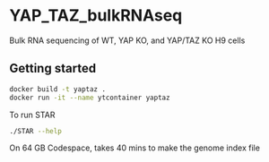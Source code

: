 # YAP_TAZ_bulkRNAseq
Bulk RNA sequencing of WT, YAP KO, and YAP/TAZ KO H9 cells

## Getting started

```bash
docker build -t yaptaz .
docker run -it --name ytcontainer yaptaz
```

To run STAR
```bash
./STAR --help
```
On 64 GB Codespace, takes 40 mins to make the genome index file